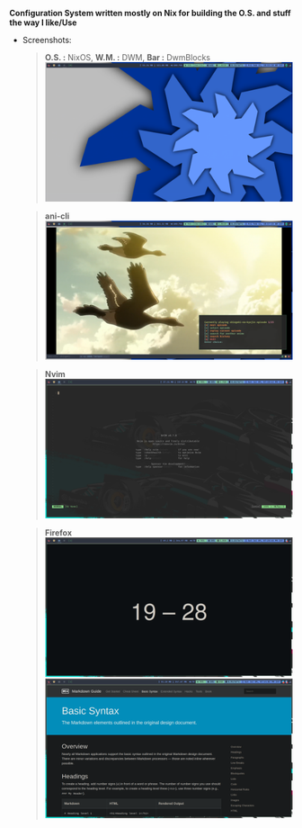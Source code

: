 **Configuration System written mostly on Nix for building the O.S. and stuff the way I like/Use**

- Screenshots:

    > **O.S. :** NixOS,
    > **W.M. :** DWM,
    > **Bar  :** DwmBlocks ![Screenshot](./screenshots/screenshot-1.png)

    > **ani-cli**
    > ![Screenshot](./screenshots/screenshot-2.png)

    > **Nvim**
    > ![Screenshot](./screenshots/screenshot-3.png)

    > **Firefox** 
    > ![Screenshot](./screenshots/screenshot-4.png)
    > ![Screenshot](./screenshots/screenshot-5.png)

